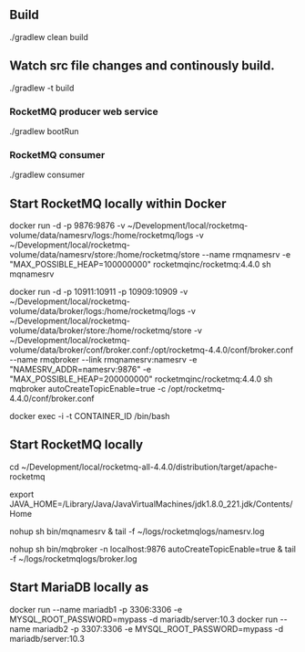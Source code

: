 ## Build

./gradlew clean build

## Watch src file changes and continously build.
./gradlew -t build

### RocketMQ producer web service
./gradlew bootRun

### RocketMQ consumer
./gradlew consumer

## Start RocketMQ locally within Docker

docker run -d -p 9876:9876 -v ~/Development/local/rocketmq-volume/data/namesrv/logs:/home/rocketmq/logs -v ~/Development/local/rocketmq-volume/data/namesrv/store:/home/rocketmq/store --name rmqnamesrv -e "MAX_POSSIBLE_HEAP=100000000" rocketmqinc/rocketmq:4.4.0 sh mqnamesrv

docker run -d -p 10911:10911 -p 10909:10909 -v ~/Development/local/rocketmq-volume/data/broker/logs:/home/rocketmq/logs -v ~/Development/local/rocketmq-volume/data/broker/store:/home/rocketmq/store -v ~/Development/local/rocketmq-volume/data/broker/conf/broker.conf:/opt/rocketmq-4.4.0/conf/broker.conf --name rmqbroker --link rmqnamesrv:namesrv -e "NAMESRV_ADDR=namesrv:9876" -e "MAX_POSSIBLE_HEAP=200000000" rocketmqinc/rocketmq:4.4.0 sh mqbroker autoCreateTopicEnable=true -c /opt/rocketmq-4.4.0/conf/broker.conf


docker exec -i -t CONTAINER_ID /bin/bash

## Start RocketMQ locally
cd ~/Development/local/rocketmq-all-4.4.0/distribution/target/apache-rocketmq

export JAVA_HOME=/Library/Java/JavaVirtualMachines/jdk1.8.0_221.jdk/Contents/Home

nohup sh bin/mqnamesrv &
tail -f ~/logs/rocketmqlogs/namesrv.log

nohup sh bin/mqbroker -n localhost:9876 autoCreateTopicEnable=true &
tail -f ~/logs/rocketmqlogs/broker.log


## Start MariaDB locally as 
docker run --name mariadb1 -p 3306:3306 -e MYSQL_ROOT_PASSWORD=mypass -d mariadb/server:10.3
docker run --name mariadb2 -p 3307:3306 -e MYSQL_ROOT_PASSWORD=mypass -d mariadb/server:10.3